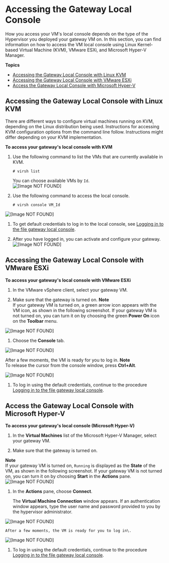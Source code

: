 # Accessing the Gateway Local Console<a name="accessing-local-console"></a>

How you access your VM's local console depends on the type of the Hypervisor you deployed your gateway VM on\. In this section, you can find information on how to access the VM local console using Linux Kernel\-based Virtual Machine \(KVM\), VMware ESXi, and Microsoft Hyper\-V Manager\.

**Topics**
+ [Accessing the Gateway Local Console with Linux KVM](#MaintenanceConsoleWindowKVM-common)
+ [Accessing the Gateway Local Console with VMware ESXi](#MaintenanceConsoleWindowVMware-common)
+ [Access the Gateway Local Console with Microsoft Hyper\-V](#MaintenanceConsoleWindowHyperV-common)

## Accessing the Gateway Local Console with Linux KVM<a name="MaintenanceConsoleWindowKVM-common"></a>

There are different ways to configure virtual machines running on KVM, depending on the Linux distribution being used\. Instructions for accessing KVM configuration options from the command line follow\. Instructions might differ depending on your KVM implementation\.

**To access your gateway's local console with KVM**

1. Use the following command to list the VMs that are currently available in KVM\. 

   ```
   # virsh list
   ```

   You can choose available VMs by `Id`\.  
![\[Image NOT FOUND\]](http://docs.aws.amazon.com/filegateway/latest/files3/images/GatewayMaintenance_52.png)

1. Use the following command to access the local console\.

   ```
   # virsh console VM_Id
   ```  
![\[Image NOT FOUND\]](http://docs.aws.amazon.com/filegateway/latest/files3/images/GatewayMaintenance_51.png)

1. To get default credentials to log in to the local console, see [Logging in to the file gateway local console](manage-on-premises-fgw.md#LocalConsole-login-fgw)\.

1. After you have logged in, you can activate and configure your gateway\.  
![\[Image NOT FOUND\]](http://docs.aws.amazon.com/filegateway/latest/files3/images/GatewayMaintenance_50.png)

## Accessing the Gateway Local Console with VMware ESXi<a name="MaintenanceConsoleWindowVMware-common"></a>



**To access your gateway's local console with VMware ESXi**

1. In the VMware vSphere client, select your gateway VM\.

1. Make sure that the gateway is turned on\.
**Note**  
If your gateway VM is turned on, a green arrow icon appears with the VM icon, as shown in the following screenshot\. If your gateway VM is not turned on, you can turn it on by choosing the green **Power On** icon on the **Toolbar** menu\.

      
![\[Image NOT FOUND\]](http://docs.aws.amazon.com/filegateway/latest/files3/images/GatewayMaintenance_65.png)

1. Choose the **Console** tab\.

      
![\[Image NOT FOUND\]](http://docs.aws.amazon.com/filegateway/latest/files3/images/GatewayMaintenance_70.png)

   After a few moments, the VM is ready for you to log in\.
**Note**  
To release the cursor from the console window, press **Ctrl\+Alt**\.

      
![\[Image NOT FOUND\]](http://docs.aws.amazon.com/filegateway/latest/files3/images/GatewayMaintenance_75.png)

1. To log in using the default credentials, continue to the procedure [Logging in to the file gateway local console](manage-on-premises-fgw.md#LocalConsole-login-fgw)\.

## Access the Gateway Local Console with Microsoft Hyper\-V<a name="MaintenanceConsoleWindowHyperV-common"></a>



**To access your gateway's local console \(Microsoft Hyper\-V\)**

1. In the **Virtual Machines** list of the Microsoft Hyper\-V Manager, select your gateway VM\.

1. Make sure that the gateway is turned on\.

    
**Note**  
If your gateway VM is turned on, `Running` is displayed as the **State** of the VM, as shown in the following screenshot\. If your gateway VM is not turned on, you can turn it on by choosing **Start** in the **Actions** pane\.  
![\[Image NOT FOUND\]](http://docs.aws.amazon.com/filegateway/latest/files3/images/hyperv-manager09.png)

1. In the **Actions** pane, choose **Connect**\.

   The **Virtual Machine Connection** window appears\. If an authentication window appears, type the user name and password provided to you by the hypervisor administrator\.

      
![\[Image NOT FOUND\]](http://docs.aws.amazon.com/filegateway/latest/files3/images/hyperv-vm-connect01.png)

    After a few moments, the VM is ready for you to log in\.

      
![\[Image NOT FOUND\]](http://docs.aws.amazon.com/filegateway/latest/files3/images/GatewayMaintenance_75.png)

1. To log in using the default credentials, continue to the procedure [Logging in to the file gateway local console](manage-on-premises-fgw.md#LocalConsole-login-fgw)\.